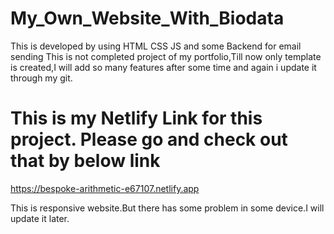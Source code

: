 # My_Own_Website_With_Biodata
This is developed by using HTML CSS JS and some Backend for email sending
This is not completed project of my portfolio,Till now only template is created,I will add so many features after some time and again i update it through my git.

# This is my Netlify Link for this project. Please go and check out that by below link
 https://bespoke-arithmetic-e67107.netlify.app
         
   This is responsive website.But there has some problem in some device.I will update it later.
         
